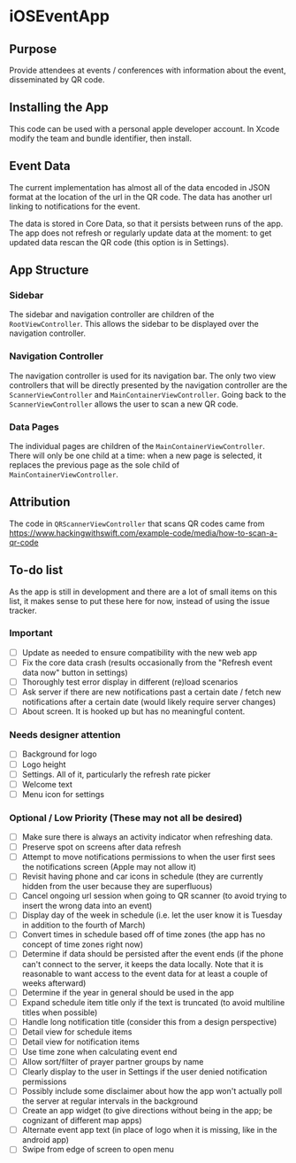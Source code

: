 # iOSEventApp

## Purpose

Provide attendees at events / conferences with information about the event, disseminated by QR code. 

## Installing the App

This code can be used with a personal apple developer account. In Xcode modify the team and bundle identifier, then install.

## Event Data

The current implementation has almost all of the data encoded in JSON format at the location of the url in the QR code. The data has another url linking to notifications for the event.

The data is stored in Core Data, so that it persists between runs of the app. The app does not refresh or regularly update data at the moment: to get updated data rescan the QR code (this option is in Settings).

## App Structure

### Sidebar

The sidebar and navigation controller are children of the `RootViewController`. This allows the sidebar to be displayed over the navigation controller.

### Navigation Controller

The navigation controller is used for its navigation bar. The only two view controllers that will be directly presented by the navigation controller are the `ScannerViewController` and `MainContainerViewController`. Going back to the `ScannerViewController` allows the user to scan a new QR code.

### Data Pages

The individual pages are children of the `MainContainerViewController`. There will only be one child at a time: when a new page is selected, it replaces the previous page as the sole child of `MainContainerViewController`.

## Attribution

The code in `QRScannerViewController` that scans QR codes came from https://www.hackingwithswift.com/example-code/media/how-to-scan-a-qr-code 


## To-do list
As the app is still in development and there are a lot of small items on this list, it makes sense to put these here for now, instead of using the issue tracker.

### Important

- [ ] Update as needed to ensure compatibility with the new web app
- [ ] Fix the core data crash (results occasionally from the "Refresh event data now" button in settings)
- [ ] Thoroughly test error display in different (re)load scenarios
- [ ] Ask server if there are new notifications past a certain date / fetch new notifications after a certain date (would likely require server changes)
- [ ] About screen. It is hooked up but has no meaningful content.

### Needs designer attention
- [ ] Background for logo
- [ ] Logo height
- [ ] Settings. All of it, particularly the refresh rate picker
- [ ] Welcome text
- [ ] Menu icon for settings

### Optional / Low Priority (These may not all be desired)
- [ ] Make sure there is always an activity indicator when refreshing data.
- [ ] Preserve spot on screens after data refresh
- [ ] Attempt to move notifications permissions to when the user first sees the notifications screen (Apple may not allow it)
- [ ] Revisit having phone and car icons in schedule (they are currently hidden from the user because they are superfluous)
- [ ] Cancel ongoing url session when going to QR scanner (to avoid trying to insert the wrong data into an event)
- [ ] Display day of the week in schedule (i.e. let the user know it is Tuesday in addition to the fourth of March)
- [ ] Convert times in schedule based off of time zones (the app has no concept of time zones right now)
- [ ] Determine if data should be persisted after the event ends (if the phone can't connect to the server, it keeps the data locally. Note that it is reasonable to want access to the event data for at least a couple of weeks afterward)
- [ ] Determine if the year in general should be used in the app
- [ ] Expand schedule item title only if the text is truncated (to avoid multiline titles when possible)
- [ ] Handle long notification title (consider this from a design perspective)
- [ ] Detail view for schedule items
- [ ] Detail view for notification items
- [ ] Use time zone when calculating event end
- [ ] Allow sort/filter of prayer partner groups by name
- [ ] Clearly display to the user in Settings if the user denied notification permissions
- [ ] Possibly include some disclaimer about how the app won't actually poll the server at regular intervals in the background
- [ ] Create an app widget (to give directions without being in the app; be cognizant of different map apps)
- [ ] Alternate event app text (in place of logo when it is missing, like in the android app)
- [ ] Swipe from edge of screen to open menu
